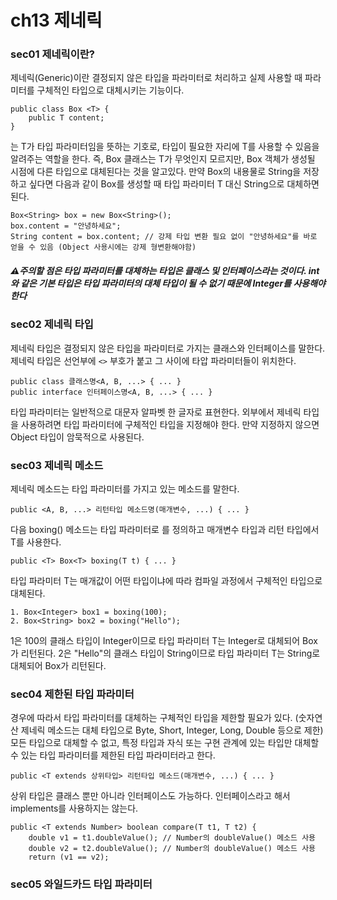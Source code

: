 # ch13 제네릭

### sec01 제네릭이란?
제네릭(Generic)이란 결정되지 않은 타입을 파라미터로 처리하고 실제 사용할 때 파라미터를 구체적인 타입으로 대체시키는 기능이다.
```
public class Box <T> {
	public T content;
}
```
<T>는 T가 타입 파라미터임을 뜻하는 기호로, 타입이 필요한 자리에 T를 사용할 수 있음을 알려주는 역할을 한다.
즉, Box 클래스는 T가 무엇인지 모르지만, Box 객체가 생성될 시점에 다른 타입으로 대체된다는 것을 알고있다.
만약 Box의 내용물로 String을 저장하고 싶다면 다음과 같이 Box를 생성할 때 타입 파라미터 T 대신 String으로 대체하면 된다.
```
Box<String> box = new Box<String>();
box.content = "안녕하세요";
String content = box.content; // 강제 타입 변환 필요 없이 "안녕하세요"를 바로 얻을 수 있음 (Object 사용시에는 강제 형변환해야함)
```

##### ⚠주의할 점은 타입 파라미터를 대체하는 타입은 클래스 및 인터페이스라는 것이다. int와 같은 기본 타입은 타입 파라미터의 대체 타입이 될 수 없기 때문에 Integer를 사용해야한다



### sec02 제네릭 타입
제네릭 타입은 결정되지 않은 타입을 파라미터로 가지는 클래스와 인터페이스를 말한다. 제네릭 타입은 선언부에 `<>` 부호가 붙고 그 사이에 타압 파라미터들이 위치한다.
```
public class 클래스명<A, B, ...> { ... }
public interface 인터페이스명<A, B, ...> { ... }
```
타입 파라미터는 일반적으로 대문자 알파벳 한 글자로 표현한다. 외부에서 제네릭 타입을 사용하려면 타입 파라미터에 구체적인 타입을 지정해야 한다. 만약 지정하지 않으면 Object 타입이 암묵적으로 사용된다.



### sec03 제네릭 메소드
제네릭 메소드는 타입 파라미터를 가지고 있는 메소드를 말한다.
```
public <A, B, ...> 리턴타입 메소드명(매개변수, ...) { ... }
```

다음 boxing() 메소드는 타입 파라미터로 <T>를 정의하고 매개변수 타입과 리턴 타입에서 T를 사용한다.
```
public <T> Box<T> boxing(T t) { ... }
```

타입 파라미터 T는 매개값이 어떤 타입이냐에 따라 컴파일 과정에서 구체적인 타입으로 대체된다.
```
1. Box<Integer> box1 = boxing(100);
2. Box<String> box2 = boxing("Hello");
```
1은 100의 클래스 타입이 Integer이므로 타입 파라미터 T는 Integer로 대체되어 Box<Integer>가 리턴된다. 2은 "Hello"의 클래스 타입이 String이므로 타입 파라미터 T는 String로 대체되어 Box<String>가 리턴된다.



### sec04 제한된 타입 파라미터
경우에 따라서 타입 파라미터를 대체하는 구체적인 타입을 제한할 필요가 있다. (숫자연산 제네릭 메소드는 대체 타입으로 Byte, Short, Integer, Long, Double 등으로 제한)
모든 타입으로 대체할 수 없고, 특정 타입과 자식 또는 구현 관계에 있는 타입만 대체할 수 있는 타입 파라미터를 제한된 타입 파라미터라고 한다.
```
public <T extends 상위타입> 리턴타입 메소드(매개변수, ...) { ... }
```
상위 타입은 클래스 뿐만 아니라 인터페이스도 가능하다. 인터페이스라고 해서 implements를 사용하지는 않는다.

```
public <T extends Number> boolean compare(T t1, T t2) {
	double v1 = t1.doubleValue(); // Number의 doubleValue() 메소드 사용
	double v2 = t2.doubleValue(); // Number의 doubleValue() 메소드 사용
	return (v1 == v2);
```



### sec05 와일드카드 타입 파라미터